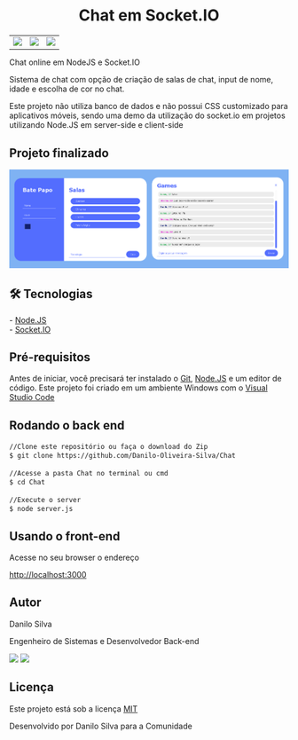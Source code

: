 <h1 align="center">Chat em Socket.IO</h1>

<table border=0>
<tr>
    <td><img src="https://img.shields.io/static/v1?label=Autor&message=Danilo%20Silva&color=7159c1&style=for-the-badge&logo=" /></td>
    <td><img src="https://img.shields.io/static/v1?label=Node.JS&message=12.18.2&color=1c841c&style=for-the-badge&logo=node.js" /></td>
    <td><img src="https://img.shields.io/static/v1?label=Socket.io&message=4.0&color=010101&style=for-the-badge&logo=socket.io" /></td>
</tr>
</table>


<p>Chat online em NodeJS e Socket.IO</p>

<p>Sistema de chat com opção de criação de salas de chat, input de nome, idade e escolha de cor no chat.</p>
<p>Este projeto não utiliza banco de dados e não possui CSS customizado para aplicativos móveis, sendo uma demo da utilização do socket.io em projetos utilizando Node.JS em server-side e client-side</p>

<h2>Projeto finalizado</h2>

![Alt text](https://github.com/Danilo-Oliveira-Silva/Chat/blob/main/chat-print-geral.png "Print")

<h2>🛠 Tecnologias</h2>
- <a href="https://nodejs.org/en/">Node.JS</a><br />
- <a href="https://socket.io/">Socket.IO</a>

<h2>Pré-requisitos</h2>
<p>Antes de iniciar, você precisará ter instalado o <a href="https://git.scm.com">Git</a>, <a href="https://nodejs.org/en/">Node.JS</a> e um editor de código. Este projeto foi criado em um ambiente Windows com o <a href="https://code.visualstudio.com/">Visual Studio Code</a></P>

<h2>Rodando o back end</h2>

```node
//Clone este repositório ou faça o download do Zip
$ git clone https://github.com/Danilo-Oliveira-Silva/Chat

//Acesse a pasta Chat no terminal ou cmd
$ cd Chat

//Execute o server
$ node server.js

```

<h2> Usando o front-end</h2>

<p> Acesse no seu browser o endereço</p>
<a href="http://localhost:3000">http://localhost:3000</a>

<h2>Autor</h2>
<p>Danilo Silva</p>
<p>Engenheiro de Sistemas e Desenvolvedor Back-end</p>
<a href="https://www.linkedin.com/in/danilo-silva-44518956/"><img src="https://img.shields.io/static/v1?label=&message=LINKEDIN&color=0A66C2&style=for-the-badge&logo=linkedin" /></a>
<a href="mailto:danilo.o.s@hotmail.com"><img src="https://img.shields.io/static/v1?label=&message=E-mail&color=007722&style=for-the-badge&logo=mail.ru" /></a>


<h2>Licença</h2>
<p> Este projeto está sob a licença <a href="https://github.com/Danilo-Oliveira-Silva/Chat/blob/main/LICENSE">MIT</a></P>
<p> Desenvolvido por Danilo Silva para a Comunidade</p>

